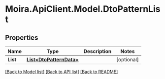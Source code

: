 # Moira.ApiClient.Model.DtoPatternList

## Properties

Name | Type | Description | Notes
------------ | ------------- | ------------- | -------------
**List** | [**List&lt;DtoPatternData&gt;**](DtoPatternData.md) |  | [optional] 

[[Back to Model list]](../../README.md#documentation-for-models) [[Back to API list]](../../README.md#documentation-for-api-endpoints) [[Back to README]](../../README.md)

